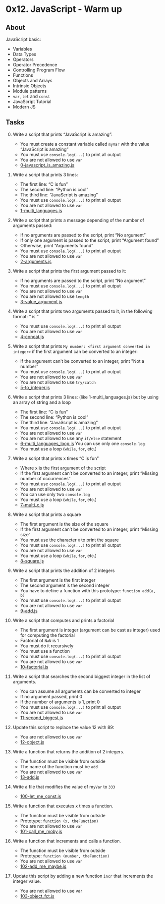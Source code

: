 # 0x12. JavaScript - Warm up

## About
JavaScript basic:
* Variables
* Data Types
* Operators
* Operator Precedence
* Controlling Program Flow
* Functions
* Objects and Arrays
* Intrinsic Objects
* Module patterns
* `var`, `let` and `const`
* JavaScript Tutorial
* Modern JS

## Tasks
0. Write a script that prints “JavaScript is amazing”:
	* You must create a constant variable called `myVar` with the value “JavaScript is amazing”
	* You must use `console.log(...)` to print all output
	* You are not allowed to use `var`
	* [0-javascript_is_amazing.js](0-javascript_is_amazing.js)
1. Write a script that prints 3 lines:
	* The first line: “C is fun”
	* The second line: “Python is cool”
	* The third line: “JavaScript is amazing”
	* You must use `console.log(...)` to print all output
	* You are not allowed to use `var`
	* [1-multi_languages.js](1-multi_languages.js)
2. Write a script that prints a message depending of the number of arguments passed:
	* If no arguments are passed to the script, print “No argument”
	* If only one argument is passed to the script, print “Argument found”
	* Otherwise, print “Arguments found”
	* You must use `console.log(...)` to print all output
	* You are not allowed to use `var`
	* [2-arguments.js](2-arguments.js)
3. Write a script that prints the first argument passed to it:
	* If no arguments are passed to the script, print “No argument”
	* You must use `console.log(...)` to print all output
	* You are not allowed to use `var`
	* You are not allowed to use `length`
	* [3-value_argument.js](3-value_argument.js)
4. Write a script that prints two arguments passed to it, in the following format: “ is ”
	* You must use `console.log(...)` to print all output
	* You are not allowed to use `var`
	* [4-concat.js](4-concat.js)
5. Write a script that prints `My number: <first argument converted in integer>` if the first argument can be converted to an integer:
	* If the argument can't be converted to an integer, print "Not a number"
	* You must use `console.log(...)` to print all output
	* You are not allowed to use `var`
	* You are not allowed to use `try/catch`
	* [5-to_integer.js](5-to_integer.js)
6. Write a script that prints 3 lines: (like 1-multi_languages.js) but by using an array of string and a loop
	* The first line: “C is fun”
	* The second line: “Python is cool”
	* The third line: “JavaScript is amazing”
	* You must use `console.log(...)` to print all output
	* You are not allowed to use `var`
	* You are not allowed to use any `if/else` statement
	* [6-multi_languages_loop.js](6-multi_languages_loop.js)
You can use only one `console.log`
	* You must use a loop (`while`, `for`, etc.)
7. Write a script that prints x times “C is fun”
	* Where x is the first argument of the script
	* If the first argument can’t be converted to an integer, print “Missing number of occurrences”
	* You must use `console.log(...)` to print all output
	* You are not allowed to use `var`
	* You can use only two `console.log`
	* You must use a loop (`while`, `for`, etc.)
	* [7-multi_c.js](7-multi_c.js)
8. Write a script that prints a square
	* The first argument is the size of the square
	* If the first argument can’t be converted to an integer, print “Missing size”
	* You must use the character `X` to print the square
	* You must use `console.log(...)` to print all output
	* You are not allowed to use `var`
	* You must use a loop (`while`, `for`, etc.)
	* [8-square.js](8-square.js)
9. Write a script that prints the addition of 2 integers
	* The first argument is the first integer
	* The second argument is the second integer
	* You have to define a function with this prototype: `function add(a, b)`
	* You must use `console.log(...)` to print all output
	* You are not allowed to use `var`
	* [9-add.js](9-add.js)
10. Write a script that computes and prints a factorial
	* The first argument is integer (argument can be cast as integer) used for computing the factorial
	* Factorial of `NaN` is 1
	* You must do it recursively
	* You must use a function
	* You must use `console.log(...)` to print all output
	* You are not allowed to use `var`
	* [10-factorial.js](10-factorial.js)
11. Write a script that searches the second biggest integer in the list of arguments.
	* You can assume all arguments can be converted to integer
	* If no argument passed, print 0
	* If the number of arguments is 1, print 0
	* You must use `console.log(...)` to print all output
	* You are not allowed to use `var`
	* [11-second_biggest.js](11-second_biggest.js)
12. Update this script to replace the value 12 with 89:
	* You are not allowed to use `var`
	* [12-object.js](12-object.js)
13. Write a function that returns the addition of 2 integers.
	* The function must be visible from outside
	* The name of the function must be `add`
	* You are not allowed to use `var`
	* [13-add.js](13-add.js)
14. Write a file that modifies the value of m`yVar` to `333`
	* [100-let_me_const.js](100-let_me_const.js)
15. Write a function that executes x times a function.

	* The function must be visible from outside
	* Prototype: `function (x, theFunction)`
	* You are not allowed to use `var`
	* [101-call_me_moby.js](101-call_me_moby.js)
16. Write a function that increments and calls a function.
	* The function must be visible from outside
	* Prototype: `function (number, theFunction)`
	* You are not allowed to use `var`
	* [102-add_me_maybe.js](102-add_me_maybe.js)
17. Update this script by adding a new function `incr` that increments the integer value.
	* You are not allowed to use var
	* [103-object_fct.js](103-object_fct.js)
